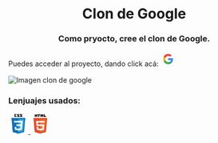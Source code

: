 <h1 align="center">Clon de Google</h1>
<h3 align="center">Como pryocto, cree el clon de Google.</h3>
<p>Puedes acceder al proyecto, dando click acá: <a href="https://cristian0813.github.io/Clon_de_Google/"><img src="image/icon_clon.png" width="30" target="_blank" ></a></p>
<img src="./assets/readme/img_proyecto.png" alt="Imagen clon de google" width="auto" align="center" />

<h3 align="left">Lenjuajes usados:</h3>
<p align="left"> <a href="https://www.w3schools.com/css/" target="_blank" rel="noreferrer"> <img src="https://raw.githubusercontent.com/devicons/devicon/master/icons/css3/css3-original-wordmark.svg" alt="css3" width="40" height="40"/> </a> <a href="https://www.w3.org/html/" target="_blank" rel="noreferrer"> <img src="https://raw.githubusercontent.com/devicons/devicon/master/icons/html5/html5-original-wordmark.svg" alt="html5" width="40" height="40"/> </a>